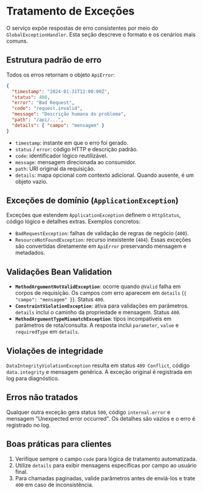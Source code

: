 # Tratamento de Exceções

O serviço expõe respostas de erro consistentes por meio do `GlobalExceptionHandler`. Esta seção descreve o formato e os cenários mais comuns.

## Estrutura padrão de erro
Todos os erros retornam o objeto `ApiError`:
```json
{
  "timestamp": "2024-01-31T12:00:00Z",
  "status": 400,
  "error": "Bad Request",
  "code": "request.invalid",
  "message": "Descrição humana do problema",
  "path": "/api/...",
  "details": { "campo": "mensagem" }
}
```
- `timestamp`: instante em que o erro foi gerado.
- `status` / `error`: código HTTP e descrição padrão.
- `code`: identificador lógico reutilizável.
- `message`: mensagem direcionada ao consumidor.
- `path`: URI original da requisição.
- `details`: mapa opcional com contexto adicional. Quando ausente, é um objeto vazio.

## Exceções de domínio (`ApplicationException`)
Exceções que estendem `ApplicationException` definem o `HttpStatus`, código lógico e detalhes extras. Exemplos concretos:
- `BadRequestException`: falhas de validação de regras de negócio (`400`).
- `ResourceNotFoundException`: recurso inexistente (`404`).
Essas exceções são convertidas diretamente em `ApiError` preservando mensagem e metadados.

## Validações Bean Validation
- **`MethodArgumentNotValidException`**: ocorre quando `@Valid` falha em corpos de requisição. Os campos com erro aparecem em `details` (`{ "campo": "mensagem" }`). Status `400`.
- **`ConstraintViolationException`**: ativa para validações em parâmetros. `details` inclui o caminho da propriedade e mensagem. Status `400`.
- **`MethodArgumentTypeMismatchException`**: tipos incompatíveis em parâmetros de rota/consulta. A resposta inclui `parameter`, `value` e `requiredType` em `details`.

## Violações de integridade
`DataIntegrityViolationException` resulta em status `409 Conflict`, código `data.integrity` e mensagem genérica. A exceção original é registrada em log para diagnóstico.

## Erros não tratados
Qualquer outra exceção gera status `500`, código `internal.error` e mensagem "Unexpected error occurred". Os detalhes são vazios e o erro é registrado no log.

## Boas práticas para clientes
1. Verifique sempre o campo `code` para lógica de tratamento automatizada.
2. Utilize `details` para exibir mensagens específicas por campo ao usuário final.
3. Para chamadas paginadas, valide parâmetros antes de enviá-los e trate `400` em caso de inconsistência.
